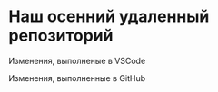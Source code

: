 # Наш осенний удаленный репозиторий

Изменения, выполненые в VSCode

Изменения, выполненные в GitHub

